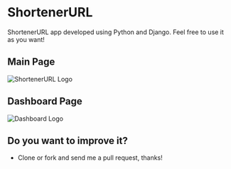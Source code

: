 # ShortenerURL 
ShortenerURL app developed using Python and Django. Feel free to use it as you want!

## Main Page
![ShortenerURL Logo](http://i.imgur.com/wtE7yiS.png)

## Dashboard Page
![Dashboard Logo](http://i.imgur.com/TYGuLlW.png)

## Do you want to improve it?
 * Clone or fork and send me a pull request, thanks!
